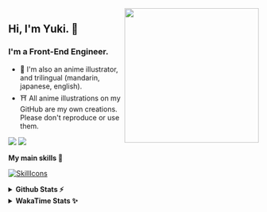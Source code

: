 <img style="width:270px;" align="right" src="./asset/image/yuki16bit-chibi-avatar.png">

## Hi, I'm Yuki. 🍋

### I'm a Front-End Engineer.

- 🍡 I'm also an anime illustrator, and trilingual (mandarin, japanese, english).
- ⛩ All anime illustrations on my GitHub are my own creations. Please don't reproduce or use them.

[![](https://img.shields.io/badge/Codesandbox-040404?style=for-the-badge&logo=codesandbox&logoColor=DBDBDB)](https://codesandbox.io/u/yuki16bit)
[![](https://img.shields.io/badge/Codepen-000000?style=for-the-badge&logo=codepen&logoColor=white)](https://codepen.io/yuki16bit)

**My main skills 🎋**

[![SkillIcons](https://skillicons.dev/icons?i=react,redux,ts,js,next,tailwind,css,mui,html,vite,py,docker,gcp,aws,figma)](https://skillicons.dev)

<details>
  <summary><b>Github Stats ⚡</b></summary>

![Yuki's GitHub stats](https://github-readme-stats.vercel.app/api?username=yuki16bit&theme=tokyonight&count_private=true&line_height=20)
![Yuki's top langs](https://github-readme-stats.vercel.app/api/top-langs/?username=yuki16bit&theme=tokyonight&count_private=true&layout=compact)

</details>

<details>
  <summary><b>WakaTime Stats ✨</b></summary>

<!--START_SECTION:waka-->
**I'm a Night 🦉** 

```text
🌞 Morning                1 commits           ░░░░░░░░░░░░░░░░░░░░░░░░░   00.29 % 
🌆 Daytime                131 commits         ██████████░░░░░░░░░░░░░░░   38.64 % 
🌃 Evening                134 commits         ██████████░░░░░░░░░░░░░░░   39.53 % 
🌙 Night                  73 commits          █████░░░░░░░░░░░░░░░░░░░░   21.53 % 
```


📊 **This Week I Spent My Time On** 

```text
🕑︎ Time Zone: Asia/Taipei

🐱‍💻 Projects: 
LumiTure-FE              1 hr 31 mins        ███████████████░░░░░░░░░░   58.20 % 
2022-tw-dev-cm-contract-s35 mins             ██████░░░░░░░░░░░░░░░░░░░   22.71 % 
2024-tw-electron-twm-azur21 mins             ███░░░░░░░░░░░░░░░░░░░░░░   13.81 % 
milecoolab-frontend      8 mins              █░░░░░░░░░░░░░░░░░░░░░░░░   05.29 % 
```


 Last Updated on 29/05/2025 20:24:41 UTC
<!--END_SECTION:waka-->
</details>
